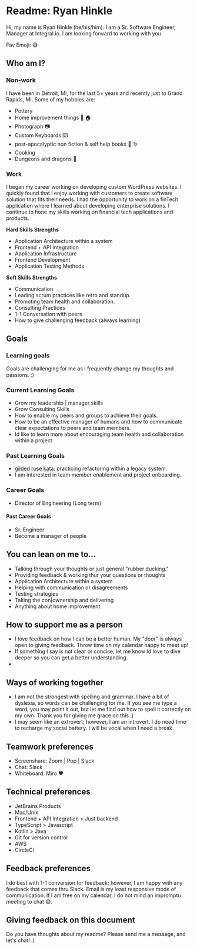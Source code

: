 # Readme: Ryan Hinkle 
Hi, my name is Ryan Hinkle (he/his/him). I am a Sr. Software Engineer, Manager at Integral.io. I am looking forward to working with you.

Fav Emoji: :sweat_smile:

## Who am I?
### Non-work
I have been in Detroit, MI, for the last 5+ years and recently just to Grand Rapids, MI. Some of my hobbies are: 
* Pottery 
* Home improvement things :hammer: :house:
* Photograph :camera:
* Custom Keyboards :keyboard:
* post-apocalyptic non fiction & self help books :book: :worm:
* Cooking
* Dungeons and dragons :dragon:

### Work
I began my career working on developing custom WordPress websites. I quickly found that I enjoy working with customers to create software solution that fits their needs. I had the opportunity to work on a finTech application where I learned about developing enterprise solutions. I continue to hone my skills working on financial tech applications and products.

**Hard Skills Strengths** 
* Application Architecture within a system
* Frontend + API Integration
* Application Infrastructure
* Frontend Development
* Application Testing Methods

**Soft Skills Strengths**
* Communication
* Leading scrum practices like retro and standup.
* Promoting team health and collaboration.
* Consulting Practices
* 1-1 Conversation with peers
* How to give challenging feedback (always learning)

## Goals
### Learning goals
Goals are challenging for me as I frequently change my thoughts and passions. :)

### Current Learning Goals
* Grow my leadership | manager skills
* Grow Consulting Skills
* How to enable my peers and groups to achieve their goals.
* How to be an effective manager of humans and how to communicate clear expectations to peers and team members.
* Id like to learn more about encouraging team health and collaboration within a project.
### Past Learning Goals
* [gilded rose kata](https://github.com/emilybache/GildedRose-Refactoring-Kata): practicing refactoring within a legacy system.
* I am interested in team member enablement and project onboarding.

### Career Goals
* Director of Engineering (Long term)

#### Past Career Goals
* Sr. Engineer
* Become a manager of people

## You can lean on me to...
* Talking through your thoughts or just general "rubber ducking."
* Providing feedback & working thur your questions or thoughts
* Application Architecture within a system
* Helping with communication or disagreements
* Testing strategies
* Taking the con|ownership and delivering
* Anything about home improvement

## How to support me as a person
* I love feedback on how I can be a better human. My "door" is always open to giving feedback. Throw time on my calendar happy to meet up!
* If something I say is not clear or concise, let me know Id love to dive deeper so you can get a better understanding.
* 

## Ways of working together
* I am not the strongest with spelling and grammar. I have a bit of dyslexia, so words can be challenging for me. If you see me type a word, you may point it out, but let me find out how to spell it correctly on my own. Thank you for giving me grace on this :)  
* I may seem like an extrovert; however, I am an introvert. I do need time to recharge my social battery. I will be vocal when I need a break.

## Teamwork preferences
* Screenshare: Zoom | Pop | Slack
* Chat: Slack 
* Whiteboard: Miro :heart:


## Technical preferences
* JetBrains Products
* Mac/Unix
* Frontend + API Integration > Just backend
* TypeScript > Javascript
* Kotlin > Java
* Git for version control
* AWS
* CircleCi

## Feedback preferences
I do best with 1-1 conversion for feedback; however, I am happy with any feedback that comes thru Slack. Email is my least responsive mode of communication. If I am free on my calendar, I do not mind an impromptu meeting to chat :smile:.

## Giving feedback on this document
Do you have thoughts about my readme? Please send me a message, and let's chat! :)
